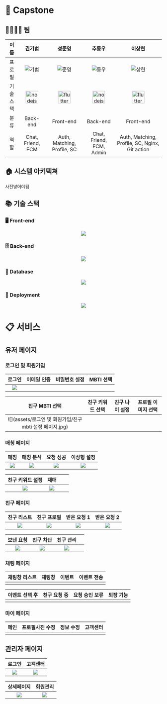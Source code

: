 # 📌 Capstone

## 👨‍👩‍👧‍👦 팀

|이름 | [권기범](https://github.com/KibeomGwon)| [성준영](https://github.com/sungjungyoung) | [추동우](https://github.com/DongWooChoo) | [이상현](https://github.com/idealHyun) |
| :-: | :-: | :-: | :-: | :-: |
|프로필 | ![기범](https://github.com/KibeomGwon.png) | ![준영](https://github.com/sungjungyoung.png) | ![동우](https://github.com/DongWooChoo.png) | ![상현](https://github.com/idealHyun.png) |
| 기술 스택 |  <a href="https://nodejs.org/" target="_blank" rel="noreferrer"> <img src="https://www.vectorlogo.zone/logos/nodejs/nodejs-icon.svg" alt="nodejs" width="40" height="40"/> </a> | <a href="https://flutter.dev/" target="_blank" rel="noreferrer"> <img src="https://www.vectorlogo.zone/logos/flutterio/flutterio-icon.svg" alt="flutter" width="40" height="40"/> </a> |  <a href="https://nodejs.org/" target="_blank" rel="noreferrer"> <img src="https://www.vectorlogo.zone/logos/nodejs/nodejs-icon.svg" alt="nodejs" width="40" height="40"/> </a> |  <a href="https://flutter.dev/" target="_blank" rel="noreferrer"> <img src="https://www.vectorlogo.zone/logos/flutterio/flutterio-icon.svg" alt="flutter" width="40" height="40"/> </a> |
|분류 | Back-end | Front-end | Back-end | Front-end |
|역할 | Chat, Friend, FCM | Auth, Matching, Profile, SC | Chat, Friend, FCM, Admin | Auth, Matching, Profile, SC, Nginx, Git action |

## 🏠 시스템 아키텍쳐

사진넣어야됨

## 📚 기술 스택

### 🖥️ Front-end
<p align="center">
    <img src="https://skillicons.dev/icons?theme=light&i=flutter,dart,html,css,tailwind,js,react" />
</p>

### 🗄️ Back-end
<p align="center">
    <img src="https://skillicons.dev/icons?theme=light&i=nodejs,firebase" />
</p>

### 💾 Database
<p align="center">
    <img src="https://skillicons.dev/icons?theme=light&i=mysql,redis" />
</p>

### 🚀 Deployment
<p align="center">
    <img src="https://skillicons.dev/icons?theme=light&i=aws,docker,nginx,githubactions" />
</p>

# 📋 서비스

## 유저 페이지

### 로그인 및 회원가입
|로그인|이메일 인증|비밀번호 설정|MBTI 선택|
| :-: | :-: | :-: | :-: |
|<img src="https://github.com/C4-KSCL/SOUL-MBTIE/blob/main/assets/%EB%A1%9C%EA%B7%B8%EC%9D%B8%20%EB%B0%8F%20%ED%9A%8C%EC%9B%90%EA%B0%80%EC%9E%85/%EB%A1%9C%EA%B7%B8%EC%9D%B8%20%ED%8E%98%EC%9D%B4%EC%A7%80.jpg" />|<img src="" />|<img src="" />|<img src="" />|

|친구 MBTI 선택|친구 키워드 선택|친구 나이 설정|프로필 이미지 선택|
| :-: | :-: | :-: | :-: |
|![](assets/로그인 및 회원가입/친구 mbti 설정 페이지.jpg)|<img src="" />|<img src="" />|<img src="" />|

### 매칭 페이지
|매칭|매칭 분석|요청 성공|이상형 설정|
| :-: | :-: | :-: | :-: |
|<img src="https://github.com/C4-KSCL/SOUL-MBTIE/blob/main/assets/%EB%A7%A4%EC%B9%AD%ED%8E%98%EC%9D%B4%EC%A7%80/%EB%A7%A4%EC%B9%AD%20%ED%8E%98%EC%9D%B4%EC%A7%80.jpg" />|<img src="https://github.com/C4-KSCL/SOUL-MBTIE/blob/main/assets/%EB%A7%A4%EC%B9%AD%ED%8E%98%EC%9D%B4%EC%A7%80/%EB%A7%A4%EC%B9%AD%20%EB%B6%84%EC%84%9D%20%ED%8E%98%EC%9D%B4%EC%A7%80.jpg" />|<img src="https://github.com/C4-KSCL/SOUL-MBTIE/blob/main/assets/%EB%A7%A4%EC%B9%AD%ED%8E%98%EC%9D%B4%EC%A7%80/%EC%9A%94%EC%B2%AD%20%EC%84%B1%EA%B3%B5%20%ED%8E%98%EC%9D%B4%EC%A7%80.jpg" />|<img src="https://github.com/C4-KSCL/SOUL-MBTIE/blob/main/assets/%EB%A7%A4%EC%B9%AD%ED%8E%98%EC%9D%B4%EC%A7%80/%EC%9D%B4%EC%83%81%ED%98%95%20%EC%84%A4%EC%A0%95%20%ED%8E%98%EC%9D%B4%EC%A7%80.jpg" />|

|친구 키워드 설정|재매|||
| :-: | :-: | :-: | :-: |
|<img src="https://github.com/C4-KSCL/SOUL-MBTIE/blob/main/assets/%EB%A7%A4%EC%B9%AD%ED%8E%98%EC%9D%B4%EC%A7%80/%EC%B9%9C%EA%B5%AC%20%ED%82%A4%EC%9B%8C%EB%93%9C%20%EC%9E%AC%EC%84%A4%EC%A0%95%20%ED%8E%98%EC%9D%B4%EC%A7%80.jpg" />|<img src="https://github.com/C4-KSCL/SOUL-MBTIE/blob/main/assets/%EB%A7%A4%EC%B9%AD%ED%8E%98%EC%9D%B4%EC%A7%80/%EC%9E%AC%EB%A7%A4%EC%B9%AD%20%ED%8E%98%EC%9D%B4%EC%A7%80.jpg" />|||

### 친구 페이지
|친구 리스트|친구 프로필|받은 요청 1|받은 요청 2|
| :-: | :-: | :-: | :-: |
|<img src="https://github.com/C4-KSCL/SOUL-MBTIE/blob/main/assets/%EC%B9%9C%EA%B5%AC%ED%8E%98%EC%9D%B4%EC%A7%80/%EC%B9%9C%EA%B5%AC%20%EB%A6%AC%EC%8A%A4%ED%8A%B8%20%ED%8E%98%EC%9D%B4%EC%A7%80.jpg" />|<img src="https://github.com/C4-KSCL/SOUL-MBTIE/blob/main/assets/%EC%B9%9C%EA%B5%AC%ED%8E%98%EC%9D%B4%EC%A7%80/%EC%B9%9C%EA%B5%AC%20%ED%94%84%EB%A1%9C%ED%95%84%20%ED%8E%98%EC%9D%B4%EC%A7%80.jpg" />|<img src="https://github.com/C4-KSCL/SOUL-MBTIE/blob/main/assets/%EC%B9%9C%EA%B5%AC%ED%8E%98%EC%9D%B4%EC%A7%80/%EB%B0%9B%EC%9D%80%20%EC%9A%94%EC%B2%AD%20%ED%8E%98%EC%9D%B4%EC%A7%80.jpg" />|<img src="https://github.com/C4-KSCL/SOUL-MBTIE/blob/main/assets/%EC%B9%9C%EA%B5%AC%ED%8E%98%EC%9D%B4%EC%A7%80/%EB%B0%9B%EC%9D%80%20%EC%9A%94%EC%B2%AD%20%ED%8E%98%EC%9D%B4%EC%A7%802.jpg" />|

|보낸 요청|친구 차단|친구 관리||
| :-: | :-: | :-: | :-: |
|<img src="https://github.com/C4-KSCL/SOUL-MBTIE/blob/main/assets/%EC%B9%9C%EA%B5%AC%ED%8E%98%EC%9D%B4%EC%A7%80/%EC%B9%9C%EA%B5%AC%20%EB%B3%B4%EB%82%B8%20%EC%9A%94%EC%B2%AD%20%ED%8E%98%EC%9D%B4%EC%A7%80.jpg" />|<img src="https://github.com/C4-KSCL/SOUL-MBTIE/blob/main/assets/%EC%B9%9C%EA%B5%AC%ED%8E%98%EC%9D%B4%EC%A7%80/%EC%B9%9C%EA%B5%AC%20%EC%B0%A8%EB%8B%A8%20%ED%8E%98%EC%9D%B4%EC%A7%80.jpg" />|<img src="https://github.com/C4-KSCL/SOUL-MBTIE/blob/main/assets/%EC%B9%9C%EA%B5%AC%ED%8E%98%EC%9D%B4%EC%A7%80/%EC%B9%9C%EA%B5%AC%20%EA%B4%80%EB%A6%AC%20%ED%8E%98%EC%9D%B4%EC%A7%80.jpg" />||

### 채팅 페이지
|채팅창 리스트|채팅창|이벤트|이벤트 전송|
| :-: | :-: | :-: | :-: |
|<img src="" />|<img src="" />|<img src="" />|<img src="" />|

|이벤트 선택 후|친구 요청 중|요청 승인 보류|퇴장 기능|
| :-: | :-: | :-: | :-: |
|<img src="" />|<img src="" />|<img src="" />|<img src="" />|

### 마이 페이지
|메인|프로필사진 수정|정보 수정|고객센터|
| :-: | :-: | :-: | :-: |
|<img src="" />|<img src="" />|<img src="" />|<img src="" />|

## 관리자 페이지
|로그인|고객센터|
| :-: | :-: |
|<img src="https://github.com/C4-KSCL/SOUL-MBTIE/blob/main/assets/%EA%B4%80%EB%A6%AC%EC%9E%90%20%ED%8E%98%EC%9D%B4%EC%A7%80/%EA%B4%80%EB%A6%AC%EC%9E%90%20%EB%A1%9C%EA%B7%B8%EC%9D%B8%20%ED%8E%98%EC%9D%B4%EC%A7%80.png" />|<img src="https://github.com/C4-KSCL/SOUL-MBTIE/blob/main/assets/%EA%B4%80%EB%A6%AC%EC%9E%90%20%ED%8E%98%EC%9D%B4%EC%A7%80/%EA%B4%80%EB%A6%AC%EC%9E%90%20%EB%A1%9C%EA%B7%B8%EC%9D%B8%20%ED%8E%98%EC%9D%B4%EC%A7%80.png" />|

|상세페이지|회원관리|
| :-: | :-: |
<img src="https://github.com/C4-KSCL/SOUL-MBTIE/blob/main/assets/%EA%B4%80%EB%A6%AC%EC%9E%90%20%ED%8E%98%EC%9D%B4%EC%A7%80/%EA%B4%80%EB%A6%AC%EC%9E%90%20%EA%B3%A0%EA%B0%9D%EC%84%BC%ED%84%B0%20%EC%83%81%EC%84%B8%20%ED%8E%98%EC%9D%B4%EC%A7%80.png" />|<img src="https://github.com/C4-KSCL/SOUL-MBTIE/blob/main/assets/%EA%B4%80%EB%A6%AC%EC%9E%90%20%ED%8E%98%EC%9D%B4%EC%A7%80/%EA%B4%80%EB%A6%AC%EC%9E%90%20%ED%9A%8C%EC%9B%90%EA%B4%80%EB%A6%AC%20%ED%8E%98%EC%9D%B4%EC%A7%80.png" />
